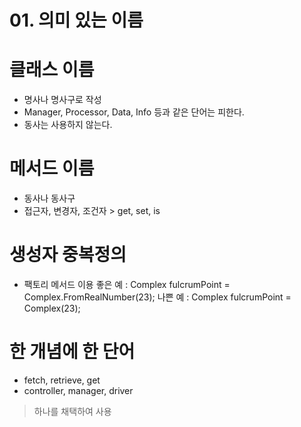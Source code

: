 # 01. 의미 있는 이름

# 클래스 이름
- 명사나 명사구로 작성
- Manager, Processor, Data, Info 등과 같은 단어는 피한다.
- 동사는 사용하지 않는다.

# 메서드 이름
- 동사나 동사구
- 접근자, 변경자, 조건자 > get, set, is

# 생성자 중복정의
- 팩토리 메서드 이용
좋은 예 : Complex fulcrumPoint = Complex.FromRealNumber(23);
나쁜 예 : Complex fulcrumPoint = Complex(23);

# 한 개념에 한 단어 
- fetch, retrieve, get 
- controller, manager, driver 
> 하나를 채택하여 사용





